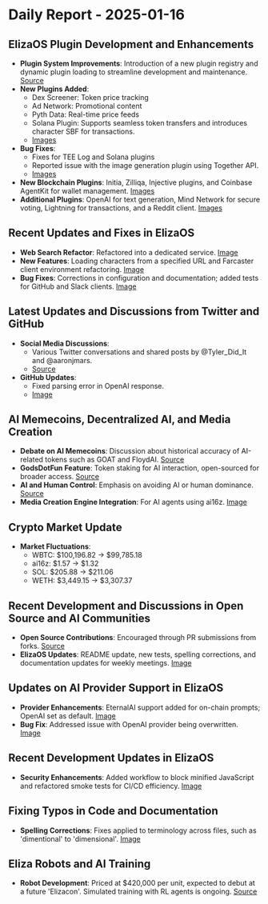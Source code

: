 # Daily Report - 2025-01-16

## ElizaOS Plugin Development and Enhancements
- **Plugin System Improvements**: Introduction of a new plugin registry and dynamic plugin loading to streamline development and maintenance. [Source](https://twitter.com/shawmakesmagic/status/1879884832479883538)
- **New Plugins Added**:
  - Dex Screener: Token price tracking
  - Ad Network: Promotional content
  - Pyth Data: Real-time price feeds
  - Solana Plugin: Supports seamless token transfers and introduces character SBF for transactions.
  - [Images](https://opengraph.githubassets.com/1/elizaOS/eliza/pull/2333)
- **Bug Fixes**:
  - Fixes for TEE Log and Solana plugins
  - Reported issue with the image generation plugin using Together API.
  - [Images](https://opengraph.githubassets.com/1/elizaOS/eliza/issues/2405)
- **New Blockchain Plugins**: Initia, Zilliqa, Injective plugins, and Coinbase AgentKit for wallet management. [Images](https://opengraph.githubassets.com/1/elizaOS/eliza/pull/2448)
- **Additional Plugins**: OpenAI for text generation, Mind Network for secure voting, Lightning for transactions, and a Reddit client. [Images](https://opengraph.githubassets.com/1/elizaOS/eliza/pull/2463)

## Recent Updates and Fixes in ElizaOS
- **Web Search Refactor**: Refactored into a dedicated service. [Image](https://opengraph.githubassets.com/1/elizaOS/eliza/commit/640b4e8e6c2fe56af291d1c934e4a936c7e82973)
- **New Features**: Loading characters from a specified URL and Farcaster client environment refactoring. [Image](https://opengraph.githubassets.com/1/elizaOS/eliza/commit/60116c58726cf66d44e54a35b8d58467b30eb763)
- **Bug Fixes**: Corrections in configuration and documentation; added tests for GitHub and Slack clients. [Image](https://opengraph.githubassets.com/1/elizaOS/eliza/commit/de9811786bc63a5e6fd20868e1bfc219cde97543)

## Latest Updates and Discussions from Twitter and GitHub
- **Social Media Discussions**:
  - Various Twitter conversations and shared posts by @Tyler_Did_It and @aaronjmars.
  - [Source](https://twitter.com/ai16zdao/status/1879694976256467355)
- **GitHub Updates**:
  - Fixed parsing error in OpenAI response.
  - [Image](https://opengraph.githubassets.com/1/elizaOS/eliza/issues/2427)

## AI Memecoins, Decentralized AI, and Media Creation
- **Debate on AI Memecoins**: Discussion about historical accuracy of AI-related tokens such as GOAT and FloydAI. [Source](https://twitter.com/dankvr/status/1879923467119923534)
- **GodsDotFun Feature**: Token staking for AI interaction, open-sourced for broader access. [Source](https://twitter.com/shawmakesmagic/status/1879997179076735127)
- **AI and Human Control**: Emphasis on avoiding AI or human dominance. [Source](https://twitter.com/shawmakesmagic/status/1879974926268133386)
- **Media Creation Engine Integration**: For AI agents using ai16z. [Image](https://opengraph.githubassets.com/1/elizaOS/eliza/pull/2452)

## Crypto Market Update
- **Market Fluctuations**:
  - WBTC: $100,196.82 → $99,785.18
  - ai16z: $1.57 → $1.32
  - SOL: $205.88 → $211.06
  - WETH: $3,449.15 → $3,307.37

## Recent Development and Discussions in Open Source and AI Communities
- **Open Source Contributions**: Encouraged through PR submissions from forks. [Source](https://twitter.com/dankvr/status/1879922094240419999)
- **ElizaOS Updates**: README update, new tests, spelling corrections, and documentation updates for weekly meetings. [Image](https://opengraph.githubassets.com/1/elizaOS/eliza/commit/5c9a8d648d28417c9c0bf08fcd737099248e369a)

## Updates on AI Provider Support in ElizaOS
- **Provider Enhancements**: EternalAI support added for on-chain prompts; OpenAI set as default. [Image](https://opengraph.githubassets.com/1/elizaOS/eliza/commit/ef0bc99c236b4e7cfb7713b4447ab5c6e6569fe0)
- **Bug Fix**: Addressed issue with OpenAI provider being overwritten. [Image](https://opengraph.githubassets.com/1/elizaOS/eliza/issues/2450)

## Recent Development Updates in ElizaOS
- **Security Enhancements**: Added workflow to block minified JavaScript and refactored smoke tests for CI/CD efficiency. [Image](https://opengraph.githubassets.com/1/elizaOS/eliza/commit/18c08baa3489aad0bdf366a525257515876eb0d7)

## Fixing Typos in Code and Documentation
- **Spelling Corrections**: Fixes applied to terminology across files, such as 'dimentional' to 'dimensional'. [Image](https://opengraph.githubassets.com/1/elizaOS/eliza/pull/2456)

## Eliza Robots and AI Training
- **Robot Development**: Priced at $420,000 per unit, expected to debut at a future 'Elizacon'. Simulated training with RL agents is ongoing. [Source](https://twitter.com/0xwitchy/status/1879796298368606684)
